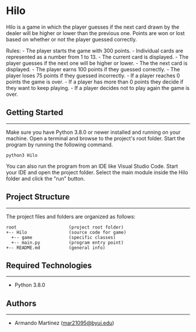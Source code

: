# Hilo
Hilo is a game in which the player guesses if the next card drawn by the dealer will be higher or lower than the previous one. Points are won or lost based on whether or not the player guessed correctly.

Rules:
    - The player starts the game with 300 points.
    - Individual cards are represented as a number from 1 to 13.
    - The current card is displayed.
    - The player guesses if the next one will be higher or lower.
    - The the next card is displayed.
    - The player earns 100 points if they guessed correctly.
    - The player loses 75 points if they guessed incorrectly.
    - If a player reaches 0 points the game is over.
    - If a player has more than 0 points they decide if they want to keep playing.
    - If a player decides not to play again the game is over.

## Getting Started
---
Make sure you have Python 3.8.0 or newer installed and running on your machine. Open a terminal and 
browse to the project's root folder. Start the program by running the following command.
```
python3 Hilo 
```
You can also run the program from an IDE like Visual Studio Code. Start your IDE and open the 
project folder. Select the main module inside the Hilo folder and click the "run" button.

## Project Structure
---
The project files and folders are organized as follows:
```
root                    (project root folder)
+-- Hilo                (source code for game)
  +-- game              (specific classes)
  +-- main.py           (program entry point)
+-- README.md           (general info)
```

## Required Technologies
---
* Python 3.8.0

## Authors
---
* Armando Martinez (mar21095@byui.edu)
